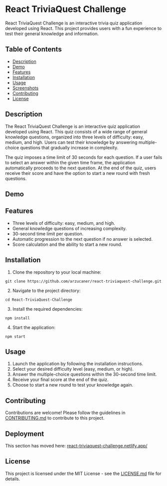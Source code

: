 # React TriviaQuest Challenge

React TriviaQuest Challenge is an interactive trivia quiz application developed using React. This project provides users with a fun experience to test their general knowledge and information.

## Table of Contents

* [Description](https://chat.openai.com/c/042163e4-bb06-4aa9-b71e-0afca71ac275#description)
* [Demo](https://chat.openai.com/c/042163e4-bb06-4aa9-b71e-0afca71ac275#demo)
* [Features](https://chat.openai.com/c/042163e4-bb06-4aa9-b71e-0afca71ac275#features)
* [Installation](https://chat.openai.com/c/042163e4-bb06-4aa9-b71e-0afca71ac275#installation)
* [Usage](https://chat.openai.com/c/042163e4-bb06-4aa9-b71e-0afca71ac275#usage)
* [Screenshots](https://chat.openai.com/c/042163e4-bb06-4aa9-b71e-0afca71ac275#screenshots)
* [Contributing](https://chat.openai.com/c/042163e4-bb06-4aa9-b71e-0afca71ac275#contributing)
* [License](https://chat.openai.com/c/042163e4-bb06-4aa9-b71e-0afca71ac275#license)

## Description

The React TriviaQuest Challenge is an interactive quiz application developed using React. This quiz consists of a wide range of general knowledge questions, organized into three levels of difficulty: easy, medium, and high. Users can test their knowledge by answering multiple-choice questions that gradually increase in complexity.

The quiz imposes a time limit of 30 seconds for each question. If a user fails to select an answer within the given time frame, the application automatically proceeds to the next question. At the end of the quiz, users receive their score and have the option to start a new round with fresh questions.

## Demo


## Features

* Three levels of difficulty: easy, medium, and high.
* General knowledge questions of increasing complexity.
* 30-second time limit per question.
* Automatic progression to the next question if no answer is selected.
* Score calculation and the ability to start a new round.

## Installation

1) Clone the repository to your local machine:

```
git clone https://github.com/arzucaner/react-triviaquest-challenge.git
```

2. Navigate to the project directory:

```
cd React-TriviaQuest-Challenge
```

3. Install the required dependencies:

```
npm install
```

4. Start the application:

```
npm start
```

## Usage

1. Launch the application by following the installation instructions.
2. Select your desired difficulty level (easy, medium, or high).
3. Answer the multiple-choice questions within the 30-second time limit.
4. Receive your final score at the end of the quiz.
5. Choose to start a new round to test your knowledge again.

## Contributing

Contributions are welcome! Please follow the guidelines in [CONTRIBUTING.md](https://chat.openai.com/c/CONTRIBUTING.md) to contribute to this project.

## Deployment

This section has moved here: [react-triviaquest-challenge.netlify.app/](https://react-triviaquest-challenge.netlify.app/ "https://react-triviaquest-challenge.netlify.app/")

## License

This project is licensed under the MIT License - see the [LICENSE.md](https://chat.openai.com/c/LICENSE.md) file for details.
